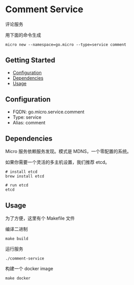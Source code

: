 # Comment Service

评论服务

用下面的命令生成

```
micro new --namespace=go.micro --type=service comment
```

## Getting Started

- [Configuration](#configuration)
- [Dependencies](#dependencies)
- [Usage](#usage)

## Configuration

- FQDN: go.micro.service.comment
- Type: service
- Alias: comment

## Dependencies

Micro  服务依赖服务发现。模式是 MDNS，一个零配置的系统。

如果你需要一个灵活的多主机设置，我们推荐 etcd。

```
# install etcd
brew install etcd

# run etcd
etcd
```

## Usage

为了方便，这里有个 Makefile 文件

编译二进制

```
make build
```

运行服务
```
./comment-service
```

构建一个 docker image
```
make docker
```
